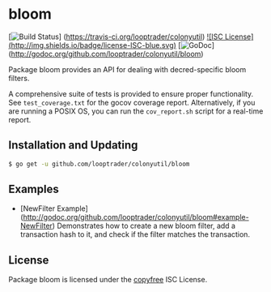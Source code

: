 bloom
=====

[![Build Status](http://img.shields.io/travis/looptrader/colonyutil.svg)]
(https://travis-ci.org/looptrader/colonyutil) [![ISC License]
(http://img.shields.io/badge/license-ISC-blue.svg)](http://copyfree.org)
[![GoDoc](http://img.shields.io/badge/godoc-reference-blue.svg)]
(http://godoc.org/github.com/looptrader/colonyutil/bloom)

Package bloom provides an API for dealing with decred-specific bloom filters.

A comprehensive suite of tests is provided to ensure proper functionality.  See
`test_coverage.txt` for the gocov coverage report.  Alternatively, if you are
running a POSIX OS, you can run the `cov_report.sh` script for a real-time
report.

## Installation and Updating

```bash
$ go get -u github.com/looptrader/colonyutil/bloom
```

## Examples

* [NewFilter Example]
  (http://godoc.org/github.com/looptrader/colonyutil/bloom#example-NewFilter)
  Demonstrates how to create a new bloom filter, add a transaction hash to it,
  and check if the filter matches the transaction.

## License

Package bloom is licensed under the [copyfree](http://copyfree.org) ISC
License.
